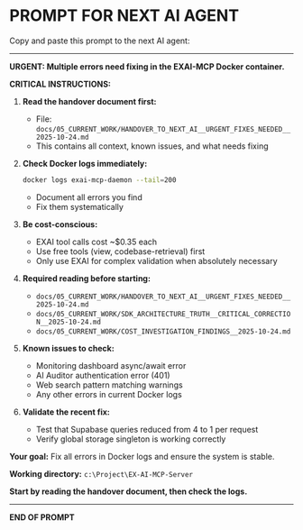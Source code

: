 # PROMPT FOR NEXT AI AGENT

Copy and paste this prompt to the next AI agent:

---

**URGENT: Multiple errors need fixing in the EXAI-MCP Docker container.**

**CRITICAL INSTRUCTIONS:**

1. **Read the handover document first:**
   - File: `docs/05_CURRENT_WORK/HANDOVER_TO_NEXT_AI__URGENT_FIXES_NEEDED__2025-10-24.md`
   - This contains all context, known issues, and what needs fixing

2. **Check Docker logs immediately:**
   ```bash
   docker logs exai-mcp-daemon --tail=200
   ```
   - Document all errors you find
   - Fix them systematically

3. **Be cost-conscious:**
   - EXAI tool calls cost ~$0.35 each
   - Use free tools (view, codebase-retrieval) first
   - Only use EXAI for complex validation when absolutely necessary

4. **Required reading before starting:**
   - `docs/05_CURRENT_WORK/HANDOVER_TO_NEXT_AI__URGENT_FIXES_NEEDED__2025-10-24.md`
   - `docs/05_CURRENT_WORK/SDK_ARCHITECTURE_TRUTH__CRITICAL_CORRECTION__2025-10-24.md`
   - `docs/05_CURRENT_WORK/COST_INVESTIGATION_FINDINGS__2025-10-24.md`

5. **Known issues to check:**
   - Monitoring dashboard async/await error
   - AI Auditor authentication error (401)
   - Web search pattern matching warnings
   - Any other errors in current Docker logs

6. **Validate the recent fix:**
   - Test that Supabase queries reduced from 4 to 1 per request
   - Verify global storage singleton is working correctly

**Your goal:** Fix all errors in Docker logs and ensure the system is stable.

**Working directory:** `c:\Project\EX-AI-MCP-Server`

**Start by reading the handover document, then check the logs.**

---

**END OF PROMPT**

